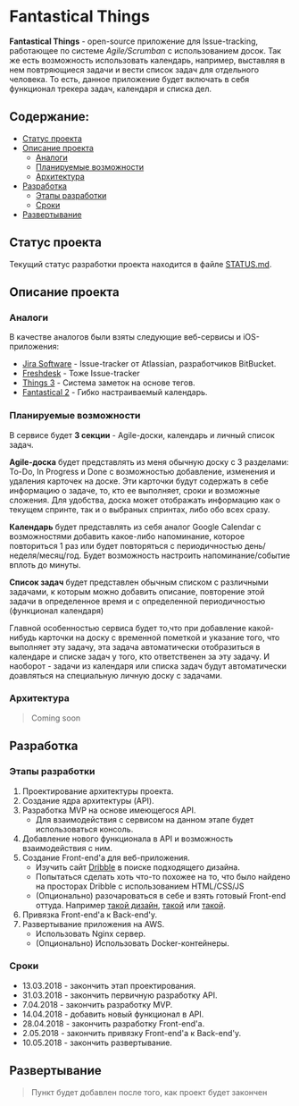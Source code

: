 # Fantastical Things


**Fantastical Things** - open-source приложение для Issue-tracking, 
работающее по системе *Agile/Scrumban* с использованием досок. 
Так же есть возможность использовать календарь, например, выставляя в 
нем повтряющиеся задачи и вести список задач для отдельного человека.
То есть, данное приложение будет включать в себя функционал трекера задач,
календаря и списка дел.

## Содержание:
* [Статус проекта](#Статус-проекта)
* [Описание проекта](#Описание-проекта)
    + [Аналоги](#Статус-проекта)
    + [Планируемые возможности](#Планируемые-возможности)
    + [Архитектура](#Архитектура)
* [Разработка](#Разработка)
    + [Этапы разработки](#Этапы-разработки)
    + [Сроки](#Сроки)
* [Развертывание](#Развертывание)


## Статус проекта
Текущий статус разработки проекта находится в файле 
[STATUS.md](/STATUS.md).



## Описание проекта

### Аналоги
В качестве аналогов были взяты следующие веб-сервисы и iOS-приложения:

* [Jira Software](https://www.atlassian.com/software/jira) - Issue-tracker 
от Atlassian, разработчиков BitBucket. 
* [Freshdesk](https://freshdesk.com/) - Тоже Issue-tracker
* [Things 3](https://itunes.apple.com/us/app/things-3/id904237743?mt=8) - 
Система заметок на основе тегов.
* [Fantastical 2](https://itunes.apple.com/us/app/fantastical-2-for-iphone/id718043190?mt=8) - 
Гибко настраиваемый календарь.


### Планируемые возможности
В сервисе будет **3 секции** - Agile-доски, календарь и личный список задач.

**Agile-доска** будет представлять из меня обычную доску с 3 разделами: To-Do, 
In Progress и Done с возможностью добавление, изменения и удаления карточек
на доске. Эти карточки будут содержать в себе информацию о задаче, 
то, кто ее выполняет, сроки и возможные сложения. Для удобства, доска может отображать
информацию как о текущем спринте, так и о выбраных спринтах, либо обо всех сразу.


**Календарь** будет представлять из себя аналог Google Calendar с возможностями
добавить какое-либо напоминание, которое повториться 1 раз или будет повторяться
с периодичностью день/неделя/месяц/год. Будет возможность настроить 
напоминание/событие вплоть до минуты.

**Список задач** будет представлен обычным списком с различными задачами,
к которым можно добавить описание, повторение этой задачи в определенное время и 
с определенной периодичностью (функционал календаря)

Главной особенностью сервиса будет то,что при добавление какой-нибудь карточки
на доску с временной пометкой и указание того, что выполняет эту задачу, эта
задача автоматически отобразиться в календаре и списке задач у того, кто 
ответственен за эту задачу. И наоборот - задачи из календаря или списка задач 
будут автоматически доавляться на специальную личную доску с задачами. 


### Архитектура

> Coming soon

## Разработка

### Этапы разработки
1. Проектирование архитектуры проекта. 
2. Создание ядра архитектуры (API).
3. Разработка MVP на основе имеющегося API.
    * Для взаимодействия с сервисом на данном этапе будет использоваться консоль.
4. Добавление нового функционала в API и возможность взаимодействия с ним.
5. Создание Front-end'а для веб-приложения.
    * Изучить сайт [Dribble](https://dribbble.com/) в поиске подходящего
    дизайна.
    * Попытаться сделать хоть что-то похожее на то, что было найдено на
    просторах Dribble c использованием HTML/CSS/JS
    * (Опционально) разочароваться в себе и взять готовый Front-end
    оттуда. Например [такой дизайн](https://dribbble.com/shots/3571833-Task-board-design-for-web), 
    [такой](https://dribbble.com/shots/2298058-Task-Board) или 
    [такой](https://dribbble.com/shots/2192403-Stand-Up).
6. Привязка Front-end'a к Back-end'у.
7. Развертывание приложения на AWS.
    * Использовать Nginx сервер.
    * (Опционально) Использовать Docker-контейнеры.

### Сроки
* 13.03.2018 - закончить этап проектирования.
* 31.03.2018 - закончить первичную разработку API.
* 7.04.2018 - закончить разработку MVP.
* 14.04.2018 - добавить новый функционал в API.
* 28.04.2018 - закончить разработку Front-end'а.
* 2.05.2018 - закончить привязку Front-end'a к Back-end'у.
* 10.05.2018 - закончить развертывание.


## Развертывание
> Пункт будет добавлен после того, как проект будет закончен